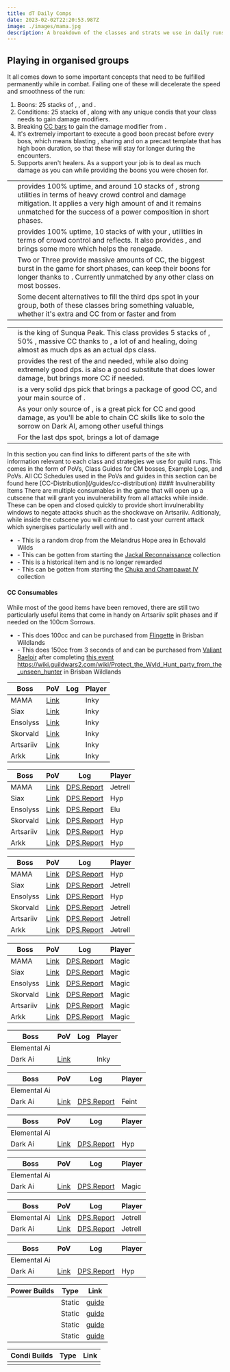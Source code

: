 ```yaml
---
title: dT Daily Comps
date: 2023-02-02T22:20:53.987Z
image: ./images/mama.jpg
description: A breakdown of the classes and strats we use in daily runs
---
```


## Playing in organised groups

It all comes down to some important concepts that need to be fulfilled permanently while in combat. Failing one of these will decelerate the speed and smoothness of the run:

1. Boons: 25 stacks of <Boon name="Might"/>, <Boon name="Fury"/>, <Boon name="Quickness"/> and <Boon name="Alacrity"/>.
2. Conditions: 25 stacks of <Condition name="vulnerability"/>, along with any unique condis that your class needs to gain damage modifiers.
3. Breaking [CC bars](guides/cc-distribution) to gain the damage modifier from <Effect name="Exposed"/>.
4. It's extremely important to execute a good boon precast before every boss, which means blasting <Boon name="Might"/>, sharing <Boon name="Quickness"/> and <Boon name="Alacrity"/> on a precast template that has high boon duration, so that these will stay for longer during the encounters.
5. Supports aren't healers. As a support your job is to deal as much damage as you can while providing the boons you were chosen for.

<Divider text="Compositions"/>

<Card title="Shattered Observatory and Nightmare CM">

|                                                                                                   |                                                                                                                                                                                                                                                                                                                                                                                              |
|---------------------------------------------------------------------------------------------------|----------------------------------------------------------------------------------------------------------------------------------------------------------------------------------------------------------------------------------------------------------------------------------------------------------------------------------------------------------------------------------------------|
| <Specialization name="Renegade" disableText/>                                                     | <BuildLink build="Power Renegade" specialization="Renegade"/> provides 100% <Boon name="Alacrity"/> uptime, and around 10 stacks of <Boon name="Might"/>, strong utilities in terms of heavy crowd control and damage mitigation. It applies a very high amount of <Condition name="vulnerability"/> and it remains unmatched for the success of a power composition in short phases.  <br/> |
| <Specialization name="Scrapper" disableText/>                                                     | <BuildLink build="Quickness Scrapper"  specialization="Scrapper"/> provides 100% <Boon name="Quickness"/> uptime, 10 stacks of <Boon name="Might"/> with your <Skill name="Blast Gyro"/> , utilities in terms of crowd control and reflects. It also provides <Skill name="Superspeed"/>, and brings some more <Condition name="vulnerability"/> which helps the renegade.<br/>              |
| <Specialization name="Soulbeast" disableText/>                                                    | Two or Three <BuildLink build="Soulbeast"  specialization="Soulbeast"/> provide massive amounts of CC, the biggest burst in the game for short phases, can keep their boons for longer thanks to <Trait name="Essence of Speed"/>. Currently unmatched by any other class on most bosses.                                                                                                    |
| <Specialization name="Bladesworn" disableText/> <Specialization name="Dragonhunter" disableText/> | Some decent alternatives to fill the third dps spot in your group, both of these classes bring something valuable, whether it's extra <Boon name="Quickness"/> and CC from <BuildLink build="Bladesworn"  specialization="Bladesworn"/> or faster <Condition name="vulnerability"/> and <Boon name="Aegis"/> from <BuildLink build="Dragonhunter"  specialization="Dragonhunter"/>           |

</Card>

<Card title="Sunqua Peak CM">

|                                                                                           |                                                                                                                                                                                                                                                                                                                                                      |
|-------------------------------------------------------------------------------------------|------------------------------------------------------------------------------------------------------------------------------------------------------------------------------------------------------------------------------------------------------------------------------------------------------------------------------------------------------|
| <Specialization name="Specter" disableText/>                                              | <BuildLink build="AlacShare Specter" specialization="Specter"/> is the king of Sunqua Peak. This class provides 5 stacks of <Boon name="Might"/>, 50% <Boon name="Alacrity"/>, massive CC thanks to <Skill name="Basilisk Venom"/>, a lot of <Condition name="vulnerability"/> and healing, doing almost as much dps as an actual dps class.   <br/> |
| <Specialization name="Mirage" disableText/> <Specialization name="Renegade" disableText/> | <BuildLink build="Staxe Mirage"  specialization="Mirage"/> provides the rest of the <Boon name="Might"/> and <Boon name="Alacrity"/> needed, while also doing extremely good dps.<BuildLink build="AlacShare Renegade"  specialization="Renegade"/> is also a good substitute that does lower damage, but brings more CC if needed.<br/>             |
| <br/> <Specialization name="Harbinger" disableText/>                                      | <BuildLink build="Condition Harbinger"  specialization="Harbinger"/> is a very solid dps pick that brings a package of good CC, <Boon name="Might"/> and your main source of <Condition name="vulnerability"/>.                                                                                                                                      |
| <Specialization name="Firebrand" disableText/>                                            | As your only source of <Boon name="Quickness"/>, <BuildLink build="Quickness Firebrand"  specialization="Firebrand"/> is a great pick for CC and good damage, as you'll be able to chain CC skills like <Skill name="Sanctuary"/> to solo the  sorrow on Dark AI, among other useful things                                                          |
| <Specialization name="Soulbeast" disableText/>                                            | For the last dps spot, <BuildLink build="Hybrid Soulbeast"  specialization="Soulbeast"/> brings a lot of damage                                                                                                                                                                                                                                      |

</Card>

<Divider text="Useful Links"/>
In this section you can find links to different parts of the site with information relevant to each class and strategies we use for guild runs. This comes in the form of PoVs, Class Guides for CM bosses, Example Logs, and PoVs. All CC Schedules used in the PoVs and guides in this section can be found here [CC-Distribution](/guides/cc-distribution)

<Card title="Useful Consumables">
#### Invulnerability Items
There are multiple consumables in the game that will open up a cutscene that will grant you invulnerability from all attacks while inside. These can be open and closed quickly to provide short invulnerability windows to negate attacks shuch as the shockwave on Artsariiv. Aditionaly, while inside the cutscene you will continue to cast your current attack which synergises particularly well with <Specialization name="Soulbeast"/> and <Skill name="Whirling Defense"/>.

- <Item id="96511"/> - This is a random drop from the Melandrus Hope area in Echovald Wilds
- <Item id="82816"/> - This can be gotten from starting the [Jackal Reconnaissance](https://wiki.guildwars2.com/wiki/Jackal_Reconnaissance) collection
- <Item id="92942"/> - This is a historical item and is no longer rewarded
- <Item id="78373"/> - This can be gotten from starting the [Chuka and Champawat IV](https://wiki.guildwars2.com/wiki/Chuka_and_Champawat_IV:_A_Nontraditional_Family) collection

#### CC Consumables
While most of the good items have been removed, there are still two particularly useful items that come in handy on Artsariiv split phases and if needed on the 100cm Sorrows.

- <Item id="8679"/> - This does 100cc and can be purchased from [Flingette](https://wiki.guildwars2.com/wiki/Flingette#vendor1) in Brisban Wildlands
- <Item id="8676"/> - This does 150cc from 3 seconds of <Condition name="Immobile"/> and can be purchased from [Valiant Raeloir](https://wiki.guildwars2.com/wiki/Valiant_Raeloir#vendor1) after completing [this event](https://wiki.guildwars2.com/wiki/Protect_the_Wyld_Hunt_party_from_the_unseen_hunter) https://wiki.guildwars2.com/wiki/Protect_the_Wyld_Hunt_party_from_the_unseen_hunter in Brisban Wildlands

</Card>

<Card title="Example Power PoVs + Logs">

<Tabs>
<Tab specialization="Renegade">

| Boss         | PoV                                                        | Log | Player |
|--------------|------------------------------------------------------------|-----|--------|
| MAMA         | [Link](https://www.youtube.com/watch?v=lAIxOQlt_jI&t=235s) |     | Inky   |
| Siax         | [Link](https://www.youtube.com/watch?v=lAIxOQlt_jI&t=290s) |     | Inky   |
| Ensolyss     | [Link](https://www.youtube.com/watch?v=lAIxOQlt_jI&t=333s) |     | Inky   |
| Skorvald     | [Link](https://www.youtube.com/watch?v=lAIxOQlt_jI&t=0s)   |     | Inky   |
| Artsariiv    | [Link](https://www.youtube.com/watch?v=lAIxOQlt_jI&t=68s)  |     | Inky   |
| Arkk         | [Link](https://www.youtube.com/watch?v=lAIxOQlt_jI&t=133s) |     | Inky   |

</Tab>

<Tab specialization="Scrapper">

| Boss         | PoV                                        | Log                                                         | Player  |
|--------------|--------------------------------------------|-------------------------------------------------------------|---------|
| MAMA         | [Link](https://youtu.be/xEHSN4uoyaM)       | [DPS.Report](https://dps.report/p2jZ-20230226-153044_mama)  | Jetrell |
| Siax         | [Link](https://youtu.be/cN_fLBIaAhA)       | [DPS.Report](https://dps.report/bYKc-20230226-154315_siax)  | Hyp     |
| Ensolyss     | [Link](https://youtu.be/kTTD3RrMIlI)       | [DPS.Report](https://dps.report/qwmP-20221215-182717_enso)  | Elu     |
| Skorvald     | [Link](https://youtu.be/l-BeKbgeL8s)       | [DPS.Report](https://dps.report/Lskf-20230217-222859_skor)  | Hyp     |
| Artsariiv    | [Link](https://youtu.be/qhCSGO0cZ0o?t=139) | [DPS.Report](https://dps.report/3zj4-20221117-203459_arriv) | Hyp     |
| Arkk         | [Link](https://youtu.be/uaC9y-1G6Us)       | [DPS.Report](https://dps.report/Assu-20230221-212418_arkk)  | Hyp     |

</Tab>

<Tab specialization="Soulbeast">

| Boss         | PoV                                        | Log                                                         | Player  |
|--------------|--------------------------------------------|-------------------------------------------------------------|---------|
| MAMA         | [Link](https://youtu.be/90pdA_RXrZg)       | [DPS.Report](https://dps.report/N9pA-20230221-222004_mama)  | Hyp     |
| Siax         | [Link](https://youtu.be/vznqacW_-mU)       | [DPS.Report](https://dps.report/bYKc-20230226-154315_siax)  | Jetrell |
| Ensolyss     | [Link](https://youtu.be/0aW6haE4vhI)       | [DPS.Report](https://dps.report/BJD5-20230226-165007_enso)  | Hyp     |
| Skorvald     | [Link](https://youtu.be/NG7OX2ZLyQU)       | [DPS.Report](https://dps.report/tdg5-20230217-223427_skor)  | Jetrell |
| Artsariiv    | [Link](https://youtu.be/8bQUWBhMaHo)       | [DPS.Report](https://dps.report/DnoQ-20230127-005234_arriv) | Jetrell |
| Arkk         | [Link](https://youtu.be/VJOA0w7c_rw?t=200) | [DPS.Report](https://dps.report/yEY8-20221117-234757_arkk)  | Jetrell |

</Tab>
<Tab specialization="Dragonhunter">

| Boss         | PoV                                        | Log                                                         | Player  |
|--------------|--------------------------------------------|-------------------------------------------------------------|---------|
| MAMA         | [Link](https://youtu.be/JAL9VH6TYkI?t=286) | [DPS.Report](https://dps.report/yIZv-20230221-233753_mama)  | Magic   |
| Siax         | [Link](https://youtu.be/JAL9VH6TYkI?t=341) | [DPS.Report](https://dps.report/fw1V-20230221-234248_siax)  | Magic   |
| Ensolyss     | [Link](https://youtu.be/JAL9VH6TYkI?t=387) | [DPS.Report](https://dps.report/PFOU-20230221-234625_enso)  | Magic   |
| Skorvald     | [Link](https://youtu.be/JAL9VH6TYkI)       | [DPS.Report](https://dps.report/w6Vw-20230221-220014_skor)  | Magic   |
| Artsariiv    | [Link](https://youtu.be/JAL9VH6TYkI?t=82)  | [DPS.Report](https://dps.report/Eb5h-20230221-221859_arriv) | Magic   |
| Arkk         | [Link](https://youtu.be/JAL9VH6TYkI?t=164) | [DPS.Report](https://dps.report/sKwF-20230221-224208_arkk)  | Magic   |

</Tab>
</Tabs>

</Card>

<Card title="Example Condi PoVs + Logs">

<Tabs>
<Tab specialization="Renegade">

| Boss         | PoV                                                        | Log | Player |
|--------------|------------------------------------------------------------|-----|--------|
| Elemental Ai |                                                            |     |        |
| Dark Ai      | [Link](https://www.youtube.com/watch?v=lAIxOQlt_jI&t=453s) |     | Inky   |

</Tab>

<Tab specialization="Mirage">

| Boss         | PoV                                  | Log                                                      | Player |
|--------------|--------------------------------------|----------------------------------------------------------|--------|
| Elemental Ai |                                      |                                                          |        |
| Dark Ai      | [Link](https://youtu.be/VI3ZbbNrwzk) | [DPS.Report](https://dps.report/lwZE-20221206-215756_ai) | Feint  |

</Tab>

<Tab specialization="Specter">

| Boss         | PoV                                  | Log                                                      | Player |
|--------------|--------------------------------------|----------------------------------------------------------|--------|
| Elemental Ai |                                      |                                                          |        |
| Dark Ai      | [Link](https://youtu.be/_3PUmCnd2Yw) | [DPS.Report](https://dps.report/NoFh-20220918-213603_ai) | Hyp    |

</Tab>

<Tab specialization="Firebrand">

| Boss         | PoV                                  | Log                                                      | Player |
|--------------|--------------------------------------|----------------------------------------------------------|--------|
| Elemental Ai |                                      |                                                          |        |
| Dark Ai      | [Link](https://youtu.be/nI2Innr3-as) | [DPS.Report](https://dps.report/l5JF-20230221-215418_ai) | Magic  |

</Tab>
<Tab specialization="Soulbeast">

| Boss         | PoV                                  | Log                                                      | Player  |
|--------------|--------------------------------------|----------------------------------------------------------|---------|
| Elemental Ai | [Link](https://youtu.be/gG1vvlHn4kM) | [DPS.Report](https://dps.report/9nHZ-20220924-222032_ai) | Jetrell |
| Dark Ai      | [Link](https://youtu.be/ewdKTjtD4AY) | [DPS.Report](https://dps.report/NoFh-20220918-213603_ai) | Jetrell |

</Tab>
<Tab specialization="Harbinger">

| Boss         | PoV                                  | Log                                                      | Player |
|--------------|--------------------------------------|----------------------------------------------------------|--------|
| Elemental Ai |                                      |                                                          |        |
| Dark Ai      | [Link](https://youtu.be/fdGXM_aYVAo) | [DPS.Report](https://dps.report/8iUH-20221107-000901_ai) | Hyp    |

</Tab>
</Tabs>
</Card>
<Card title="CM Profession Guides">

| Power Builds                                                          | Type   | Link                                                    |
| --------------------------------------------------------------------- | ------ | ------------------------------------------------------- |
| <BuildLink build="Power Renegade" specialization="Renegade"/>         | Static | [guide](/cm-guides/revenant/power-renegade/static)      |
| <BuildLink build="Power Scrapper" specialization="Scrapper"/>         | Static | [guide](/cm-guides/engineer/power-scrapper/static)      |
| <BuildLink build="Power Soulbeast" specialization="Soulbeast"/>       | Static | [guide](/cm-guides/ranger/power-soulbeast/static)       |
| <BuildLink build="Power Dragonhunter" specialization="Dragonhunter"/> | Static | [guide](/cm-guides/guardian/power-dragonhunter/static)  |


| Condi Builds                                                          | Type   | Link                                                    |
| --------------------------------------------------------------------- | ------ | ------------------------------------------------------- |
|                                                                       |        |                                                         |

</Card>
